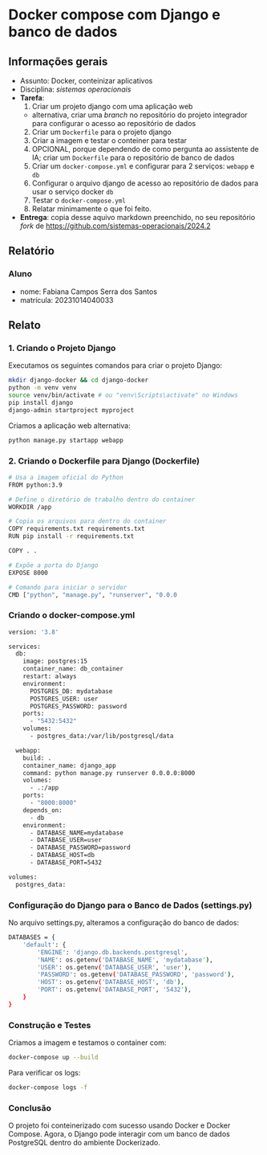 # Docker compose com Django e banco de dados

## Informações gerais

- Assunto: Docker, conteinizar aplicativos
- Disciplina: *sistemas operacionais*
- **Tarefa**:
  1. Criar um projeto django com uma aplicação web
    - alternativa, criar uma _branch_ no repositório do projeto integrador para configurar o acesso ao repositório de dados
  2. Criar um `Dockerfile` para o projeto django
  3. Criar a imagem e testar o conteiner para testar
  4. OPCIONAL, porque dependendo de como pergunta ao assistente de IA; criar um `Dockerfile` para o repositório de banco de dados
  5. Criar um `docker-compose.yml` e configurar para 2 serviços: `webapp` e `db`
  6. Configurar o arquivo django de acesso ao repositório de dados para usar o serviço docker `db`
  7. Testar o `docker-compose.yml`
  8. Relatar minimamente o que foi feito.
- **Entrega**: copia desse aquivo markdown preenchido, no seu repositório _fork_ de https://github.com/sistemas-operacionais/2024.2


## Relatório

### Aluno

- nome: Fabiana Campos Serra dos Santos
- matrícula: 20231014040033


## Relato

### 1. Criando o Projeto Django

Executamos os seguintes comandos para criar o projeto Django:

```bash
mkdir django-docker && cd django-docker
python -m venv venv
source venv/bin/activate # ou "venv\Scripts\activate" no Windows
pip install django
django-admin startproject myproject
```

Criamos a aplicação web alternativa:

```bash
python manage.py startapp webapp
```

### 2. Criando o Dockerfile para Django (Dockerfile)

```bash
# Usa a imagem oficial do Python
FROM python:3.9

# Define o diretório de trabalho dentro do container
WORKDIR /app

# Copia os arquivos para dentro do container
COPY requirements.txt requirements.txt
RUN pip install -r requirements.txt

COPY . .

# Expõe a porta do Django
EXPOSE 8000

# Comando para iniciar o servidor
CMD ["python", "manage.py", "runserver", "0.0.0
```

### Criando o docker-compose.yml

```bash
version: '3.8'

services:
  db:
    image: postgres:15
    container_name: db_container
    restart: always
    environment:
      POSTGRES_DB: mydatabase
      POSTGRES_USER: user
      POSTGRES_PASSWORD: password
    ports:
      - "5432:5432"
    volumes:
      - postgres_data:/var/lib/postgresql/data

  webapp:
    build: .
    container_name: django_app
    command: python manage.py runserver 0.0.0.0:8000
    volumes:
      - .:/app
    ports:
      - "8000:8000"
    depends_on:
      - db
    environment:
      - DATABASE_NAME=mydatabase
      - DATABASE_USER=user
      - DATABASE_PASSWORD=password
      - DATABASE_HOST=db
      - DATABASE_PORT=5432

volumes:
  postgres_data:
```

### Configuração do Django para o Banco de Dados (settings.py)
No arquivo settings.py, alteramos a configuração do banco de dados:

```bash
DATABASES = {
    'default': {
        'ENGINE': 'django.db.backends.postgresql',
        'NAME': os.getenv('DATABASE_NAME', 'mydatabase'),
        'USER': os.getenv('DATABASE_USER', 'user'),
        'PASSWORD': os.getenv('DATABASE_PASSWORD', 'password'),
        'HOST': os.getenv('DATABASE_HOST', 'db'),
        'PORT': os.getenv('DATABASE_PORT', '5432'),
    }
}
```

### Construção e Testes
Criamos a imagem e testamos o container com:

```bash
docker-compose up --build
```
Para verificar os logs:
```bash
docker-compose logs -f
```

### Conclusão

O projeto foi conteinerizado com sucesso usando Docker e Docker Compose. Agora, o Django pode interagir com um banco de dados PostgreSQL dentro do ambiente Dockerizado.
